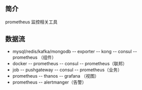 ## 简介

prometheus 监控相关工具

## 数据流

- mysql/redis/kafka/mongodb -- exporter -- kong -- consul -- prometheus （组件）
- docker -- prometheus -- consul -- prometheus（联邦）
- job -- pushgateway -- consul -- prometheus（业务）
- prometheus -- thanos -- grafana （视图）
- prometheus -- alertmanger（告警）
